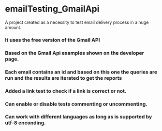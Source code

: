 # emailTesting_GmailApi

A project created as a necessity to test email delivery process in a huge amount.

### It uses the free version of the Gmail API

### Based on the Gmail Api examples shown on the developer page.

### Each email contains an id and based on this one the queries are run and the results are iterated to get the reports

### Added a link test to check if a link is correct or not.

### Can enable or disable tests commenting or uncommenting. 

### Can work with different languages as long as is supported by utf-8 enconding. 

